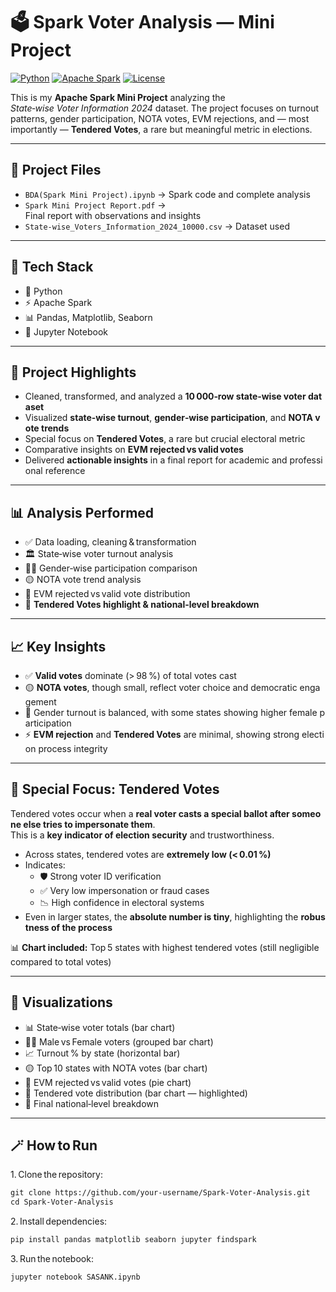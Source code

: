 # 🗳️ Spark Voter Analysis — Mini Project

[![Python](https://img.shields.io/badge/Python-3.11-blue?logo=python)](https://www.python.org/)
[![Apache Spark](https://img.shields.io/badge/Apache%20Spark-3.5-orange?logo=apache-spark)](https://spark.apache.org/)
[![License](https://img.shields.io/badge/License-MIT-green)](LICENSE)

This is my **Apache Spark Mini Project** analyzing the *State‑wise Voter Information 2024* dataset.
The project focuses on turnout patterns, gender participation, NOTA votes, EVM rejections, and — most importantly — **Tendered Votes**, a rare but meaningful metric in elections.

---

## 📂 Project Files

* `BDA(Spark Mini Project).ipynb` → Spark code and complete analysis  
* `Spark Mini Project Report.pdf` → Final report with observations and insights  
* `State-wise_Voters_Information_2024_10000.csv` → Dataset used  

---

## 🧰 Tech Stack

* 🐍 Python  
* ⚡ Apache Spark  
* 📊 Pandas, Matplotlib, Seaborn  
* 📓 Jupyter Notebook  

---

## 🌟 Project Highlights

* Cleaned, transformed, and analyzed a **10 000‑row state‑wise voter dataset**  
* Visualized **state‑wise turnout**, **gender‑wise participation**, and **NOTA vote trends**  
* Special focus on **Tendered Votes**, a rare but crucial electoral metric  
* Comparative insights on **EVM rejected vs valid votes**  
* Delivered **actionable insights** in a final report for academic and professional reference  

---

## 📊 Analysis Performed

* ✅ Data loading, cleaning & transformation  
* 🏛️ State‑wise voter turnout analysis  
* 👨‍👩 Gender‑wise participation comparison  
* 🟡 NOTA vote trend analysis  
* 🧮 EVM rejected vs valid vote distribution  
* 🧾 **Tendered Votes highlight & national‑level breakdown**  

---

## 📈 Key Insights

* ✅ **Valid votes** dominate (> 98 %) of total votes cast  
* 🟡 **NOTA votes**, though small, reflect voter choice and democratic engagement  
* 👩 Gender turnout is balanced, with some states showing higher female participation  
* ⚡ **EVM rejection** and **Tendered Votes** are minimal, showing strong election process integrity  

---

## 🔸 Special Focus: Tendered Votes

Tendered votes occur when a **real voter casts a special ballot after someone else tries to impersonate them**.  
This is a **key indicator of election security** and trustworthiness.

* Across states, tendered votes are **extremely low (< 0.01 %)**  
* Indicates:  
  * 🛡️ Strong voter ID verification  
  * ✅ Very low impersonation or fraud cases  
  * 📉 High confidence in electoral systems  
* Even in larger states, the **absolute number is tiny**, highlighting the **robustness of the process**

📊 **Chart included:** Top 5 states with highest tendered votes (still negligible compared to total votes)

---

## 🧭 Visualizations

* 📊 State‑wise voter totals (bar chart)  
* 👨‍👩 Male vs Female voters (grouped bar chart)  
* 📈 Turnout % by state (horizontal bar)  
* 🟡 Top 10 states with NOTA votes (bar chart)  
* 🧮 EVM rejected vs valid votes (pie chart)  
* 🔸 Tendered vote distribution (bar chart — highlighted)  
* 🏁 Final national‑level breakdown  

---

## 🪄 How to Run

1. Clone the repository:  
   ```bash
   git clone https://github.com/your‑username/Spark‑Voter‑Analysis.git
   cd Spark‑Voter‑Analysis
   ```

2. Install dependencies:  
   ```bash
   pip install pandas matplotlib seaborn jupyter findspark 
   ```

3. Run the notebook:  
   ```bash
   jupyter notebook SASANK.ipynb
   ```
